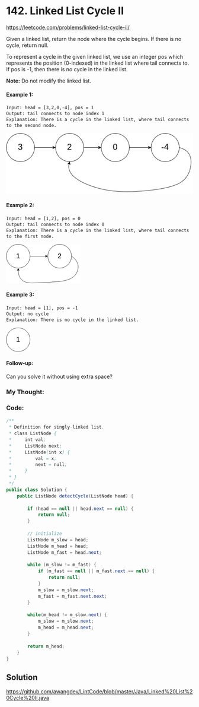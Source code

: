 # 142. Linked List Cycle II

https://leetcode.com/problems/linked-list-cycle-ii/

Given a linked list, return the node where the cycle begins. If there is no cycle, return null.

To represent a cycle in the given linked list, we use an integer pos which represents the position (0-indexed) in the linked list where tail connects to. If pos is -1, then there is no cycle in the linked list.

**Note:** Do not modify the linked list.

 

#### Example 1:
```
Input: head = [3,2,0,-4], pos = 1
Output: tail connects to node index 1
Explanation: There is a cycle in the linked list, where tail connects to the second node.
```
![141-EX1](img/141-EX1.png)

#### Example 2:
```
Input: head = [1,2], pos = 0
Output: tail connects to node index 0
Explanation: There is a cycle in the linked list, where tail connects to the first node.
```
![141-EX2](img/141-EX2.png)

#### Example 3:
```
Input: head = [1], pos = -1
Output: no cycle
Explanation: There is no cycle in the linked list.
```
![141-EX3](img/141-EX3.png)


#### Follow-up:
Can you solve it without using extra space?


### My Thought: 


### Code: 
```java
/**
 * Definition for singly-linked list.
 * class ListNode {
 *     int val;
 *     ListNode next;
 *     ListNode(int x) {
 *         val = x;
 *         next = null;
 *     }
 * }
 */
public class Solution {
    public ListNode detectCycle(ListNode head) {

        if (head == null || head.next == null) {
            return null;
        }

        // initialize 
        ListNode m_slow = head;
        ListNode m_head = head; 
        ListNode m_fast = head.next;
        
        while (m_slow != m_fast) {
            if (m_fast == null || m_fast.next == null) {
                return null; 
            }
            m_slow = m_slow.next;
            m_fast = m_fast.next.next;
        }

        while(m_head != m_slow.next) {
            m_slow = m_slow.next; 
            m_head = m_head.next; 
        }
        
        return m_head;
    }
}

```    


## Solution
https://github.com/awangdev/LintCode/blob/master/Java/Linked%20List%20Cycle%20II.java




